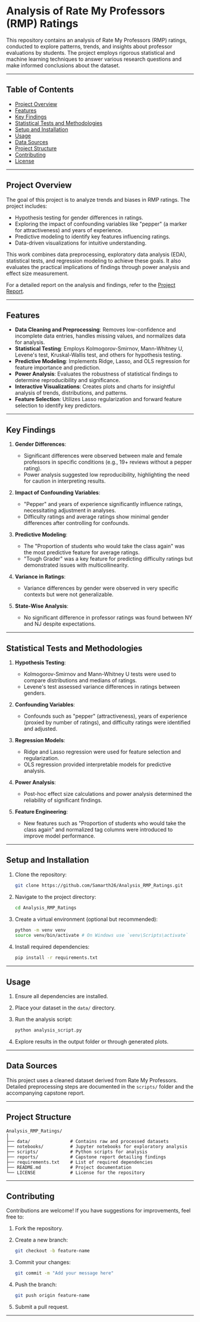 # Analysis of Rate My Professors (RMP) Ratings

This repository contains an analysis of Rate My Professors (RMP) ratings, conducted to explore patterns, trends, and insights about professor evaluations by students. The project employs rigorous statistical and machine learning techniques to answer various research questions and make informed conclusions about the dataset.

---

## Table of Contents

- [Project Overview](#project-overview)
- [Features](#features)
- [Key Findings](#key-findings)
- [Statistical Tests and Methodologies](#statistical-tests-and-methodologies)
- [Setup and Installation](#setup-and-installation)
- [Usage](#usage)
- [Data Sources](#data-sources)
- [Project Structure](#project-structure)
- [Contributing](#contributing)
- [License](#license)

---

## Project Overview

The goal of this project is to analyze trends and biases in RMP ratings. The project includes:

- Hypothesis testing for gender differences in ratings.
- Exploring the impact of confounding variables like "pepper" (a marker for attractiveness) and years of experience.
- Predictive modeling to identify key features influencing ratings.
- Data-driven visualizations for intuitive understanding.

This work combines data preprocessing, exploratory data analysis (EDA), statistical tests, and regression modeling to achieve these goals. It also evaluates the practical implications of findings through power analysis and effect size measurement.

For a detailed report on the analysis and findings, refer to the [Project Report](https://docs.google.com/document/d/1M5GcozvDQxWaWHERhlZjKv4_HsLnH_WzgyD-icaFvdw/edit?usp=sharing).

---

## Features

- **Data Cleaning and Preprocessing**: Removes low-confidence and incomplete data entries, handles missing values, and normalizes data for analysis.
- **Statistical Testing**: Employs Kolmogorov-Smirnov, Mann-Whitney U, Levene's test, Kruskal-Wallis test, and others for hypothesis testing.
- **Predictive Modeling**: Implements Ridge, Lasso, and OLS regression for feature importance and prediction.
- **Power Analysis**: Evaluates the robustness of statistical findings to determine reproducibility and significance.
- **Interactive Visualizations**: Creates plots and charts for insightful analysis of trends, distributions, and patterns.
- **Feature Selection**: Utilizes Lasso regularization and forward feature selection to identify key predictors.

---

## Key Findings

1. **Gender Differences**:
   - Significant differences were observed between male and female professors in specific conditions (e.g., 19+ reviews without a pepper rating).
   - Power analysis suggested low reproducibility, highlighting the need for caution in interpreting results.

2. **Impact of Confounding Variables**:
   - "Pepper" and years of experience significantly influence ratings, necessitating adjustment in analyses.
   - Difficulty ratings and average ratings show minimal gender differences after controlling for confounds.

3. **Predictive Modeling**:
   - The "Proportion of students who would take the class again" was the most predictive feature for average ratings.
   - "Tough Grader" was a key feature for predicting difficulty ratings but demonstrated issues with multicollinearity.

4. **Variance in Ratings**:
   - Variance differences by gender were observed in very specific contexts but were not generalizable.

5. **State-Wise Analysis**:
   - No significant difference in professor ratings was found between NY and NJ despite expectations.

---

## Statistical Tests and Methodologies

1. **Hypothesis Testing**:
   - Kolmogorov-Smirnov and Mann-Whitney U tests were used to compare distributions and medians of ratings.
   - Levene's test assessed variance differences in ratings between genders.

2. **Confounding Variables**:
   - Confounds such as "pepper" (attractiveness), years of experience (proxied by number of ratings), and difficulty ratings were identified and adjusted.

3. **Regression Models**:
   - Ridge and Lasso regression were used for feature selection and regularization.
   - OLS regression provided interpretable models for predictive analysis.

4. **Power Analysis**:
   - Post-hoc effect size calculations and power analysis determined the reliability of significant findings.

5. **Feature Engineering**:
   - New features such as "Proportion of students who would take the class again" and normalized tag columns were introduced to improve model performance.

---

## Setup and Installation

1. Clone the repository:

   ```bash
   git clone https://github.com/Samarth26/Analysis_RMP_Ratings.git
   ```

2. Navigate to the project directory:

   ```bash
   cd Analysis_RMP_Ratings
   ```

3. Create a virtual environment (optional but recommended):

   ```bash
   python -m venv venv
   source venv/bin/activate # On Windows use `venv\Scripts\activate`
   ```

4. Install required dependencies:

   ```bash
   pip install -r requirements.txt
   ```

---

## Usage

1. Ensure all dependencies are installed.
2. Place your dataset in the `data/` directory.
3. Run the analysis script:

   ```bash
   python analysis_script.py
   ```

4. Explore results in the output folder or through generated plots.

---

## Data Sources

This project uses a cleaned dataset derived from Rate My Professors. Detailed preprocessing steps are documented in the `scripts/` folder and the accompanying capstone report.

---

## Project Structure

```plaintext
Analysis_RMP_Ratings/
│
├── data/               # Contains raw and processed datasets
├── notebooks/          # Jupyter notebooks for exploratory analysis
├── scripts/            # Python scripts for analysis
├── reports/            # Capstone report detailing findings
├── requirements.txt    # List of required dependencies
├── README.md           # Project documentation
└── LICENSE             # License for the repository
```

---

## Contributing

Contributions are welcome! If you have suggestions for improvements, feel free to:

1. Fork the repository.
2. Create a new branch:

   ```bash
   git checkout -b feature-name
   ```

3. Commit your changes:

   ```bash
   git commit -m "Add your message here"
   ```

4. Push the branch:

   ```bash
   git push origin feature-name
   ```

5. Submit a pull request.

---

